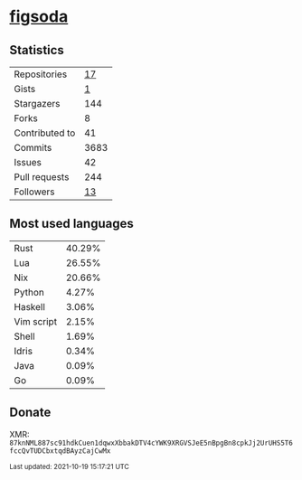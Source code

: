 # [figsoda](https://github.com/figsoda)

## Statistics

<table>
  <tr>
    <td>Repositories</td>
    <td><a href="https://github.com/figsoda?tab=repositories">
      17
    </a></td>
  </tr>
  <tr>
    <td>Gists</td>
    <td><a href="https://gist.github.com/figsoda">
      1
    </a></td>
  </tr>
  <tr>
    <td>Stargazers</td>
    <td>144</td>
  </tr>
  <tr>
    <td>Forks</td>
    <td>8</td>
  </tr>
  <tr>
    <td>Contributed to</td>
    <td>41</td>
  </tr>
  <tr>
    <td>Commits</td>
    <td>3683</td>
  </tr>
  <tr>
    <td>Issues</td>
    <td>42</td>
  </tr>
  <tr>
    <td>Pull requests</td>
    <td>244</td>
  </tr>
  <tr>
    <td>Followers</td>
    <td><a href="https://github.com/figsoda?tab=followers">
      13
    </a></td>
  </tr>
</table>

## Most used languages

<table> <tr><td>Rust</td><td>40.29%</td></tr><tr><td>Lua</td><td>26.55%</td></tr><tr><td>Nix</td><td>20.66%</td></tr><tr><td>Python</td><td>4.27%</td></tr><tr><td>Haskell</td><td>3.06%</td></tr><tr><td>Vim script</td><td>2.15%</td></tr><tr><td>Shell</td><td>1.69%</td></tr><tr><td>Idris</td><td>0.34%</td></tr><tr><td>Java</td><td>0.09%</td></tr><tr><td>Go</td><td>0.09%</td></tr></table>

## Donate

XMR: `87knNML887sc91hdkCuen1dqwxXbbakDTV4cYWK9XRGVSJeE5nBpgBn8cpkJj2UrUHS5T6fccQvTUDCbxtqdBAyzCajCwMx`

<sub>Last updated: 2021-10-19 15:17:21 UTC</sub>
